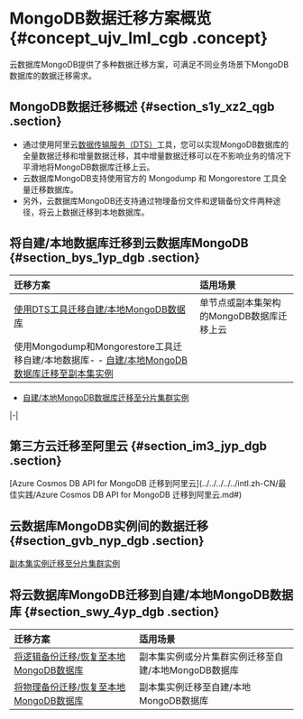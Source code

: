 # MongoDB数据迁移方案概览 {#concept_ujv_lml_cgb .concept}

云数据库MongoDB提供了多种数据迁移方案，可满足不同业务场景下MongoDB数据库的数据迁移需求。

## MongoDB数据迁移概述 {#section_s1y_xz2_qgb .section}

-   通过使用阿里云[数据传输服务（DTS）](https://www.alibabacloud.com/help/zh/doc-detail/26592.htm)工具，您可以实现MongoDB数据库的全量数据迁移和增量数据迁移，其中增量数据迁移可以在不影响业务的情况下平滑地将MongoDB数据库迁移上云。
-   云数据库MongoDB支持使用官方的 Mongodump 和 Mongorestore 工具全量迁移数据库。
-   另外，云数据库MongoDB还支持通过物理备份文件和逻辑备份文件两种途径，将云上数据迁移到本地数据库。

## 将自建/本地数据库迁移到云数据库MongoDB {#section_bys_1yp_dgb .section}

|迁移方案|适用场景|
|:---|:---|
|[使用DTS工具迁移自建/本地MongoDB数据库](../../../../../intl.zh-CN/副本集快速入门/数据迁移/使用DTS工具迁移MongoDB自建数据库上云.md#)|单节点或副本集架构的MongoDB数据库迁移上云|
|使用Mongodump和Mongorestore工具迁移自建/本地数据库-   -   [自建/本地MongoDB数据库迁移至副本集实例](../../../../../intl.zh-CN/副本集快速入门/数据迁移/使用MongoDB工具迁移自建数据库上云.md#)
-   [自建/本地MongoDB数据库迁移至分片集群实例](../../../../../intl.zh-CN/分片集群快速入门/数据迁移/使用MongoDB工具迁移自建数据库上云.md#)

|-|

## 第三方云迁移至阿里云 {#section_im3_jyp_dgb .section}

[Azure Cosmos DB API for MongoDB 迁移到阿里云](../../../../../intl.zh-CN/最佳实践/Azure Cosmos DB API for MongoDB 迁移到阿里云.md#)

## 云数据库MongoDB实例间的数据迁移 {#section_gvb_nyp_dgb .section}

[副本集实例迁移至分片集群实例](intl.zh-CN/用户指南/数据迁移/MongoDB实例间迁移/副本集实例迁移至分片集群实例.md#)

## 将云数据库MongoDB迁移到自建/本地MongoDB数据库 {#section_swy_4yp_dgb .section}

|迁移方案|适用场景|
|:---|:---|
|[将逻辑备份迁移/恢复至本地MongoDB数据库](intl.zh-CN/用户指南/数据恢复/逻辑备份恢复至自建数据库.md#)|副本集实例或分片集群实例迁移至自建/本地MongoDB数据库|
|[将物理备份迁移/恢复至本地MongoDB数据库](intl.zh-CN/用户指南/数据恢复/物理备份恢复至自建数据库/将MongoDB物理备份文件恢复至自建数据库.md#)|副本集实例迁移至自建/本地MongoDB数据库|

